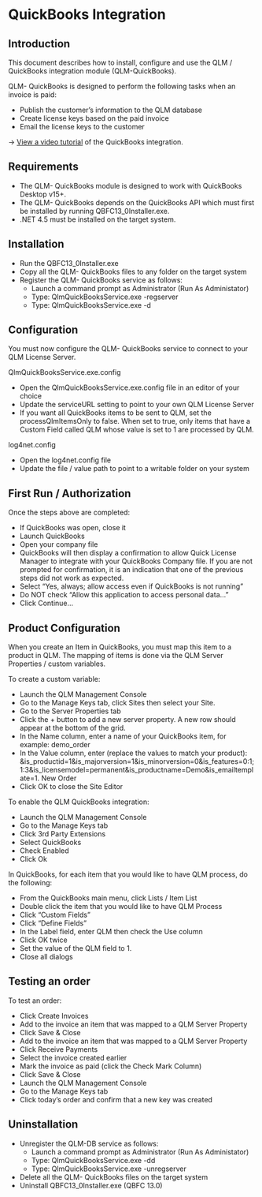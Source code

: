 # QuickBooks Integration

## Introduction

This document describes how to install, configure and use the QLM / QuickBooks integration module (QLM-QuickBooks).

QLM- QuickBooks is designed to perform the following tasks when an invoice is paid:

* Publish the customer’s information to the QLM database
* Create license keys based on the paid invoice
* Email the license keys to the customer

\-> [View a video tutorial](https://www.screencast.com/t/zpfb9Jxg) of the QuickBooks integration.

## Requirements

* The QLM- QuickBooks module is designed to work with QuickBooks Desktop v15+.
* The QLM- QuickBooks depends on the QuickBooks API which must first be installed by running QBFC13\_0Installer.exe.
* .NET 4.5 must be installed on the target system.&#x20;

## Installation

* Run the QBFC13\_0Installer.exe
* Copy all the QLM- QuickBooks files to any folder on the target system
* Register the QLM- QuickBooks service as follows:
  * Launch a command prompt as Administrator (Run As Administator)
  * Type: QlmQuickBooksService.exe  -regserver
  * Type: QlmQuickBooksService.exe  -d

## Configuration

You must now configure the QLM- QuickBooks service to connect to your QLM License Server.

&#x20;QlmQuickBooksService.exe.config

* Open the QlmQuickBooksService.exe.config file in an editor of your choice
* Update the serviceURL setting to point to your own QLM License Server
* If you want all QuickBooks items to be sent to QLM, set the processQlmItemsOnly to false. When set to true, only items that have a Custom Field called QLM whose value is set to 1 are processed by QLM.

&#x20;log4net.config

* Open the log4net.config file
* Update the file / value path to point to a writable folder on your system

## First Run / Authorization

Once the steps above are completed:

* If QuickBooks was open, close it
* Launch QuickBooks
* Open your company file
* QuickBooks will then display a confirmation to allow Quick License Manager to integrate with your QuickBooks Company file. If you are not prompted for confirmation, it is an indication that one of the previous steps did not work as expected.
* Select “Yes, always; allow access even if QuickBooks is not running”
* Do NOT check “Allow this application to access personal data…”
* Click Continue…

## Product Configuration

When you create an Item in QuickBooks, you must map this item to a product in QLM. The mapping of items is done via the QLM Server Properties / custom variables.

To create a custom variable:

* Launch the QLM Management Console
* Go to the Manage Keys tab, click Sites then select your Site.
* Go to the Server Properties tab
* Click the + button to add a new server property. A new row should appear at the bottom of the grid.
* In the Name column, enter a name of your QuickBooks item, for example: demo\_order
* In the Value column, enter (replace the values to match your product): \&is\_productid=1\&is\_majorversion=1\&is\_minorversion=0\&is\_features=0:1;1:3\&is\_licensemodel=permanent\&is\_productname=Demo\&is\_emailtemplate=1. New Order
* Click OK to close the Site Editor&#x20;

To enable the QLM QuickBooks integration:

* Launch the QLM Management Console
* Go to the Manage Keys tab
* Click 3rd Party Extensions
* Select QuickBooks
* Check Enabled
* Click Ok

In QuickBooks, for each item that you would like to have QLM process, do the following:

* From the QuickBooks main menu, click Lists / Item List
* Double click the item that you would like to have QLM Process
* Click “Custom Fields”
* Click “Define Fields”
* In the Label field, enter QLM then check the Use column
* Click OK twice
* Set the value of the QLM field to 1.
* Close all dialogs

## Testing an order

To test an order:

* Click Create Invoices
* Add to the invoice an item that was mapped to a QLM Server Property
* Click Save & Close
* Add to the invoice an item that was mapped to a QLM Server Property
* Click Receive Payments
* Select the invoice created earlier
* Mark the invoice as paid (click the Check Mark Column)
* Click Save & Close
* Launch the QLM Management Console
* Go to the Manage Keys tab
* Click today’s order and confirm that a new key was created

## Uninstallation

* Unregister the QLM-DB service as follows:
  * Launch a command prompt as Administrator (Run As Administator)
  * Type: QlmQuickBooksService.exe  -dd
  * Type: QlmQuickBooksService.exe  -unregserver
* Delete all the QLM- QuickBooks files on the target system
* Uninstall QBFC13\_0Installer.exe (QBFC 13.0)
